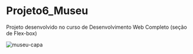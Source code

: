# Projeto6_Museu
Projeto desenvolvido no curso de Desenvolvimento Web Completo (seção de Flex-box)

![museu-capa](https://user-images.githubusercontent.com/123509317/232634265-a2b40e25-00c1-4c17-ae7b-a3f5933b380b.png)
